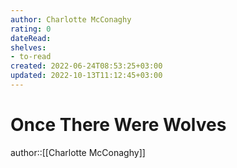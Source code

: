 ```yaml
---
author: Charlotte McConaghy
rating: 0
dateRead: 
shelves: 
- to-read
created: 2022-06-24T08:53:25+03:00
updated: 2022-10-13T11:12:45+03:00
---
```

# Once There Were Wolves

author::[[Charlotte McConaghy]]